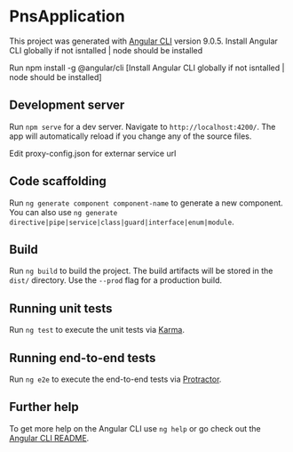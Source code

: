 # PnsApplication

This project was generated with [Angular CLI](https://github.com/angular/angular-cli) version 9.0.5.
Install Angular CLI globally if not isntalled | node should be installed

Run npm install -g @angular/cli [Install Angular CLI globally if not isntalled | node should be installed]

## Development server

Run `npm serve` for a dev server. Navigate to `http://localhost:4200/`. The app will automatically reload if you change any of the source files.

Edit proxy-config.json for externar service url

## Code scaffolding

Run `ng generate component component-name` to generate a new component. You can also use `ng generate directive|pipe|service|class|guard|interface|enum|module`.

## Build

Run `ng build` to build the project. The build artifacts will be stored in the `dist/` directory. Use the `--prod` flag for a production build.

## Running unit tests

Run `ng test` to execute the unit tests via [Karma](https://karma-runner.github.io).

## Running end-to-end tests

Run `ng e2e` to execute the end-to-end tests via [Protractor](http://www.protractortest.org/).

## Further help

To get more help on the Angular CLI use `ng help` or go check out the [Angular CLI README](https://github.com/angular/angular-cli/blob/master/README.md).
